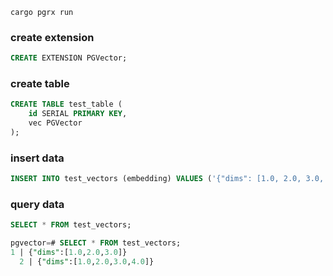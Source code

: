 `cargo pgrx run`

### create extension
```sql
CREATE EXTENSION PGVector;
```

### create table
```sql
CREATE TABLE test_table (
    id SERIAL PRIMARY KEY,
    vec PGVector
);
```

### insert data
```sql
INSERT INTO test_vectors (embedding) VALUES ('{"dims": [1.0, 2.0, 3.0, 4.0]}');
```

### query data
```sql
SELECT * FROM test_vectors;

pgvector=# SELECT * FROM test_vectors;
1 | {"dims":[1.0,2.0,3.0]}
  2 | {"dims":[1.0,2.0,3.0,4.0]}

```

